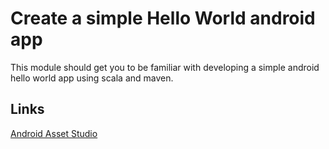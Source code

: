 # Create a simple Hello World android app

This module should get you to be familiar with
developing a simple android hello world app using
scala and maven.

## Links

[Android Asset Studio](https://romannurik.github.io/AndroidAssetStudio)